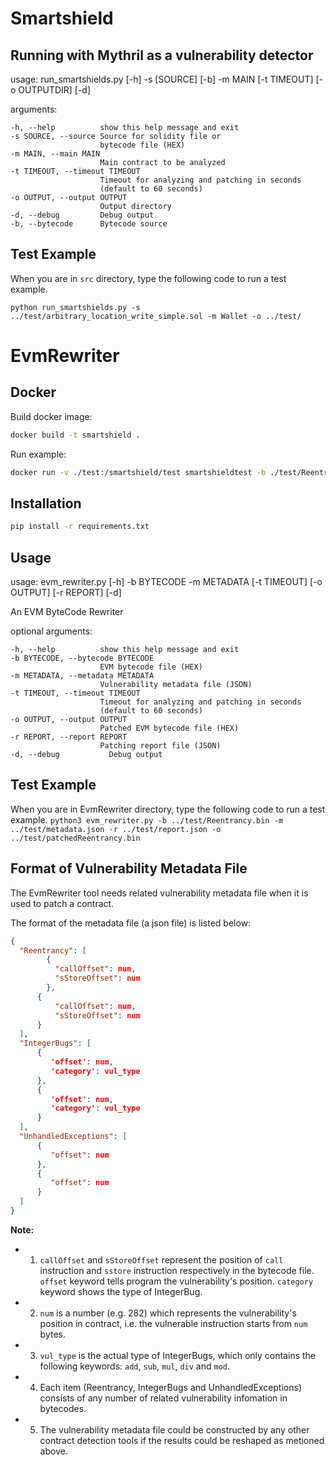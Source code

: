 # Smartshield

## Running with Mythril as a vulnerability detector

usage: run_smartshields.py [-h] -s [SOURCE] [-b] -m MAIN [-t TIMEOUT] [-o OUTPUTDIR] [-d]

arguments:

    -h, --help          show this help message and exit
    -s SOURCE, --source Source for solidity file or
                        bytecode file (HEX)
    -m MAIN, --main MAIN
                        Main contract to be analyzed
    -t TIMEOUT, --timeout TIMEOUT
                        Timeout for analyzing and patching in seconds
                        (default to 60 seconds)
    -o OUTPUT, --output OUTPUT
                        Output directory
    -d, --debug         Debug output
    -b, --bytecode      Bytecode source

## Test Example
When you are in `src` directory, type the following code to run a test example.

`python run_smartshields.py -s ../test/arbitrary_location_write_simple.sol -m Wallet -o ../test/`

# EvmRewriter

## Docker 
Build docker image:
```bash
docker build -t smartshield .
```

Run example:
```bash
docker run -v ./test:/smartshield/test smartshieldtest -b ./test/Reentrancy.bin -m ./test/metadata.json -r ./test/report.json -o ./test/patchedReentrancy.bin
```


## Installation

```bash
pip install -r requirements.txt
```

## Usage

usage: evm_rewriter.py [-h] -b BYTECODE -m METADATA [-t TIMEOUT] [-o OUTPUT] [-r REPORT] [-d]

An EVM ByteCode Rewriter

optional arguments:

    -h, --help          show this help message and exit
    -b BYTECODE, --bytecode BYTECODE
                        EVM bytecode file (HEX)
    -m METADATA, --metadata METADATA
                        Vulnerability metadata file (JSON)
    -t TIMEOUT, --timeout TIMEOUT
                        Timeout for analyzing and patching in seconds
                        (default to 60 seconds)
    -o OUTPUT, --output OUTPUT
                        Patched EVM bytecode file (HEX)
    -r REPORT, --report REPORT
                        Patching report file (JSON)
    -d, --debug           Debug output

## Test Example
When you are in EvmRewriter directory, type the following code to run a test example.
`python3 evm_rewriter.py -b ../test/Reentrancy.bin -m ../test/metadata.json -r ../test/report.json -o ../test/patchedReentrancy.bin `

## Format of Vulnerability Metadata File

The EvmRewriter tool needs related vulnerability metadata file when it is used to patch a contract.

The format of the metadata file (a json file) is listed below:

```json
{
  "Reentrancy": [
        {
          "callOffset": num,
          "sStoreOffset": num
        },
      {
          "callOffset": num,
          "sStoreOffset": num
      }
  ],
  "IntegerBugs": [
      {
         'offset': num,
         'category': vul_type
      },
      {
         'offset': num,
         'category': vul_type
      }
  ],
  "UnhandledExceptions": [
      {
         "offset": num
      },
      {
         "offset": num
      }
  ]
}
```

**Note:** 

- 1) `callOffset` and `sStoreOffset` represent the position of `call` instruction and `sstore` instruction respectively in the bytecode file. `offset` keyword tells program the vulnerability's position. `category` keyword shows the type of  IntegerBug.
- 2) `num` is a number (e.g. 282) which represents the vulnerability's position in contract, i.e. the vulnerable instruction starts from `num` bytes. 

- 3) `vul_type` is the actual type of IntegerBugs, which only contains the following keywords: `add`, `sub`, `mul`, `div` and `mod`.
- 4) Each item (Reentrancy,  IntegerBugs and UnhandledExceptions) consists of any number of related vulnerability infomation in bytecodes.
- 5) The vulnerability metadata file could be constructed by any other contract detection tools if the results could be reshaped as metioned above.

